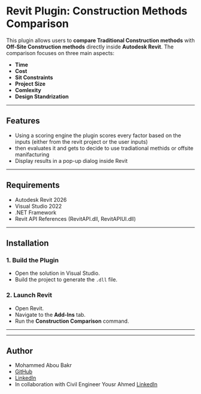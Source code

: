 # Revit Plugin: Construction Methods Comparison

This plugin allows users to **compare Traditional Construction methods** with **Off-Site Construction methods** directly inside **Autodesk Revit**. The comparison focuses on three main aspects:
- **Time**
- **Cost**
- **Sit Constraints**
- **Project Size**
- **Comlexity**
- **Design Standrization**

---

## Features

- Using a scoring engine the plugin scores every factor based on the inputs (either from the revit project or the user inputs)
- then evaluates it and gets to decide to use tradiational methids or offsite manifacturing 
- Display results in a pop-up dialog inside Revit

---

## Requirements

- Autodesk Revit 2026
- Visual Studio 2022
- .NET Framework
- Revit API References (RevitAPI.dll, RevitAPIUI.dll)

---

## Installation

### 1. Build the Plugin
- Open the solution in Visual Studio.
- Build the project to generate the `.dll` file.


### 2. Launch Revit
- Open Revit.
- Navigate to the **Add-Ins** tab.
- Run the **Construction Comparison** command.

---


---


## Author

- Mohammed Abou Bakr
- [GitHub](https://github.com/Mohammed0001/)
- [LinkedIn](https://www.linkedin.com/in/mohammed-abou-bakr/)
- In collaboration with Civil Engineer Yousr Ahmed [LinkedIn](https://www.linkedin.com/in/yousr-ahmed-747028218/)

